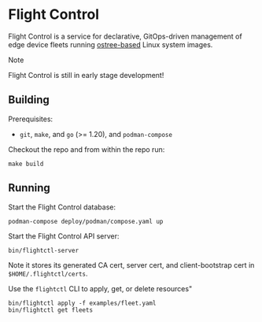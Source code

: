 # Flight Control
Flight Control is a service for declarative, GitOps-driven management of edge device fleets running [ostree-based](https://github.com/ostreedev/ostree) Linux system images.

> [!NOTE]  
> Flight Control is still in early stage development!

## Building

Prerequisites:
* `git`, `make`, and `go` (>= 1.20), and `podman-compose`

Checkout the repo and from within the repo run:

```
make build
```

## Running

Start the Flight Control database:

```
podman-compose deploy/podman/compose.yaml up
```

Start the Flight Control API server:

```
bin/flightctl-server
```

Note it stores its generated CA cert, server cert, and client-bootstrap cert in `$HOME/.flightctl/certs`.

Use the `flightctl` CLI to apply, get, or delete resources"

```
bin/flightctl apply -f examples/fleet.yaml
bin/flightctl get fleets
```

